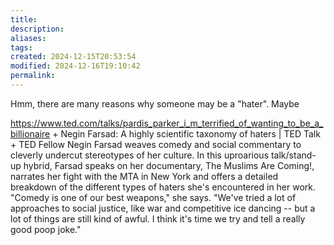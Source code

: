```yaml
---
title: 
description: 
aliases: 
tags: 
created: 2024-12-15T20:53:54
modified: 2024-12-16T19:10:42
permalink: 
---
```


Hmm, there are many reasons why someone may be a "hater". Maybe 


https://www.ted.com/talks/pardis_parker_i_m_terrified_of_wanting_to_be_a_billionaire + Negin Farsad: A highly scientific taxonomy of haters | TED Talk + TED Fellow Negin Farsad weaves comedy and social commentary to cleverly undercut stereotypes of her culture. In this uproarious talk/stand-up hybrid, Farsad speaks on her documentary, The Muslims Are Coming!, narrates her fight with the MTA in New York and offers a detailed breakdown of the different types of haters she's encountered in her work. "Comedy is one of our best weapons," she says. "We've tried a lot of approaches to social justice, like war and competitive ice dancing -- but a lot of things are still kind of awful. I think it's time we try and tell a really good poop joke."
